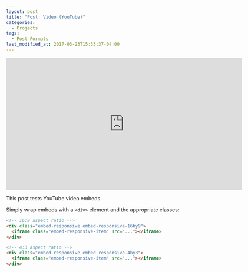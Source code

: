```yaml
---
layout: post
title: "Post: Video (YouTube)"
categories:
  - Projects
tags:
  - Post Formats
last_modified_at: 2017-03-23T15:33:37-04:00
---
```


<div class="embed-responsive embed-responsive-16by9">
  <iframe width="640" height="360" src="https://www.youtube-nocookie.com/embed/l2Of1-d5E5o?controls=0&amp;" frameborder="0" allowfullscreen></iframe>
</div>

This post tests YouTube video embeds.

Simply wrap embeds with a `<div>` element and the appropriate classes:

```html
<!-- 16:9 aspect ratio -->
<div class="embed-responsive embed-responsive-16by9">
  <iframe class="embed-responsive-item" src="..."></iframe>
</div>

<!-- 4:3 aspect ratio -->
<div class="embed-responsive embed-responsive-4by3">
  <iframe class="embed-responsive-item" src="..."></iframe>
</div>
```
